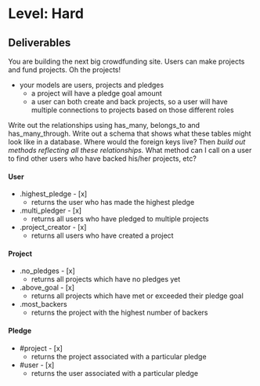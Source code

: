 # Level: Hard

## Deliverables
You are building the next big crowdfunding site. Users can make projects and fund projects. Oh the projects!
- your models are users, projects and pledges
  - a project will have a pledge goal amount
  - a user can both create and back projects, so a user will have multiple connections to projects based on those different roles

Write out the relationships using has_many, belongs_to and has_many_through. Write out a schema that shows what these tables might look like in a database. Where would the foreign keys live? Then *build out methods reflecting all these relationships.* What method can I call on a user to find other users who have backed his/her projects, etc?

#### User
- .highest_pledge - [x]
  - returns the user who has made the highest pledge
- .multi_pledger - [x]
  - returns all users who have pledged to multiple projects
- .project_creator - [x]
  - returns all users who have created a project

#### Project
- .no_pledges - [x]
  - returns all projects which have no pledges yet
- .above_goal - [x]
  - returns all projects which have met or exceeded their pledge goal
- .most_backers
  - returns the project with the highest number of backers

#### Pledge
- #project - [x]
  - returns the project associated with a particular pledge
- #user - [x]
  - returns the user associated with a particular pledge
